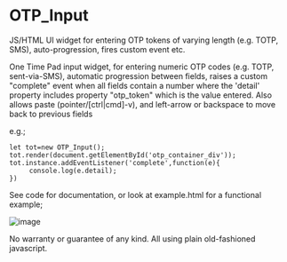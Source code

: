 # OTP_Input
JS/HTML UI widget for entering OTP tokens of varying length (e.g. TOTP, SMS), auto-progression, fires custom event etc.

One Time Pad input widget, for entering numeric OTP codes (e.g. TOTP, sent-via-SMS), automatic progression between fields, raises a custom "complete" event when all fields contain a number where the 'detail' property includes property "otp_token" which is the value entered. Also allows paste (pointer/[ctrl|cmd]-v), and left-arrow or backspace to move back to previous fields

e.g.;

```
let tot=new OTP_Input();
tot.render(document.getElementById('otp_container_div'));
tot.instance.addEventListener('complete',function(e){
     console.log(e.detail);
})
```

See code for documentation, or look at example.html for a functional example;


![image](https://github.com/fesk/OTP_Input/assets/6652072/9493f342-7d8e-4387-bc15-d1b3a3c4252c)



No warranty or guarantee of any kind. All using plain old-fashioned javascript.

